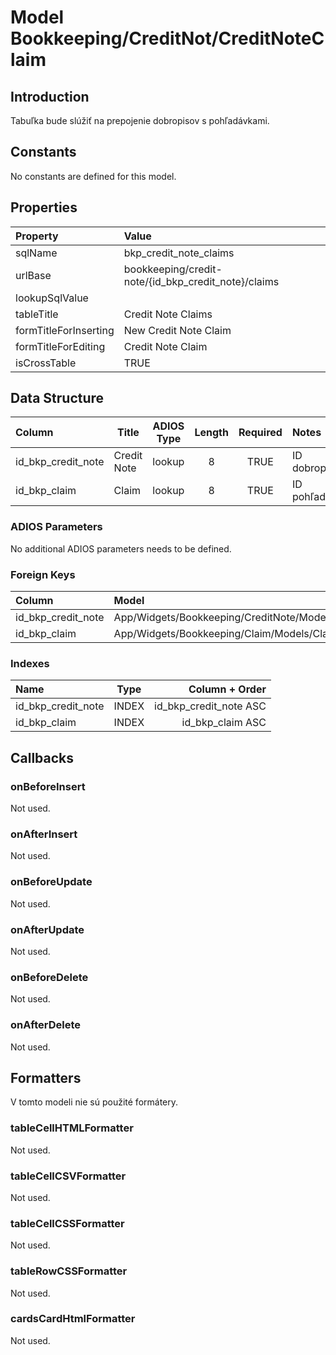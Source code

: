# Model Bookkeeping/CreditNot/CreditNoteClaim

## Introduction

Tabuľka bude slúžiť na prepojenie dobropisov s pohľadávkami.

## Constants

No constants are defined for this model.

## Properties

| Property              | Value                                               |
| :-------------------- | :-------------------------------------------------- |
| sqlName               | bkp_credit_note_claims                              |
| urlBase               | bookkeeping/credit-note/{id_bkp_credit_note}/claims |
| lookupSqlValue        |                                                     |
| tableTitle            | Credit Note Claims                                  |
| formTitleForInserting | New Credit Note Claim                               |
| formTitleForEditing   | Credit Note Claim                                   |
| isCrossTable          | TRUE                                                |

## Data Structure

| Column             | Title       | ADIOS Type | Length | Required | Notes         |
| :----------------- | ----------- | :--------: | :----: | :------: | :------------ |
| id_bkp_credit_note | Credit Note |   lookup   |   8    |   TRUE   | ID dobropisu  |
| id_bkp_claim       | Claim       |   lookup   |   8    |   TRUE   | ID pohľadávky |

### ADIOS Parameters

No additional ADIOS parameters needs to be defined.

### Foreign Keys

| Column             | Model                                                | Relation | OnUpdate | OnDelete |
| :----------------- | :--------------------------------------------------- | :------: | -------- | -------- |
| id_bkp_credit_note | App/Widgets/Bookkeeping/CreditNote/Models/CreditNote |   1:N    | Cascade  | Cascade  |
| id_bkp_claim       | App/Widgets/Bookkeeping/Claim/Models/Claim           |   1:N    | Cascade  | Restrict |

### Indexes

| Name               | Type  |         Column + Order |
| :----------------- | :---: | ---------------------: |
| id_bkp_credit_note | INDEX | id_bkp_credit_note ASC |
| id_bkp_claim       | INDEX |       id_bkp_claim ASC |

## Callbacks

### onBeforeInsert

Not used.

### onAfterInsert

Not used.

### onBeforeUpdate

Not used.

### onAfterUpdate

Not used.

### onBeforeDelete

Not used.

### onAfterDelete

Not used.

## Formatters

V tomto modeli nie sú použité formátery.

### tableCellHTMLFormatter

Not used.

### tableCellCSVFormatter

Not used.

### tableCellCSSFormatter

Not used.

### tableRowCSSFormatter

Not used.

### cardsCardHtmlFormatter

Not used.
